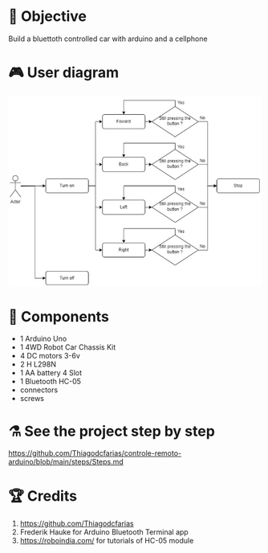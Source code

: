 # :dart: Objective
Build a bluettoth controlled car with arduino and a cellphone
# :video_game: User diagram
<img src="https://github.com/Thiagodcfarias/controle-remoto-arduino/blob/main/assets/User%20fluxogram.jpg" width="600">

# :electric_plug: Components 
- 1 Arduino Uno
- 1 4WD Robot Car Chassis Kit
- 4 DC motors 3-6v
- 2 H L298N
- 1 AA battery  4 Slot
- 1 Bluetooth HC-05
- connectors 
- screws

# :alembic: See the project step by step
https://github.com/Thiagodcfarias/controle-remoto-arduino/blob/main/steps/Steps.md

# :trophy: Credits
1. https://github.com/Thiagodcfarias
2. Frederik Hauke for Arduino Bluetooth Terminal app
3. https://roboindia.com/ for tutorials of HC-05 module
